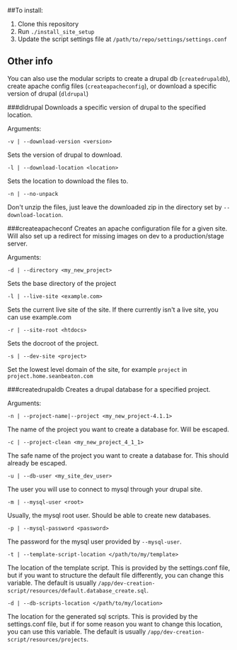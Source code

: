 ##To install:
1. Clone this repository
2. Run `./install_site_setup`
3. Update the script settings file at `/path/to/repo/settings/settings.conf`

## Other info
You can also use the modular scripts to create a drupal db (`createdrupaldb`), create apache config files (`createapacheconfig`), or download a specific version of drupal (`dldrupal`)

###dldrupal
Downloads a specific version of drupal to the specified location.

Arguments:

`-v | --download-version <version>`

Sets the version of drupal to download.

`-l | --download-location <location>`

Sets the location to download the files to.

`-n | --no-unpack`

Don't unzip the files, just leave the downloaded zip in the directory set by `--download-location`.

###createapacheconf
Creates an apache configuration file for a given site. Will also set up a redirect for missing images on dev to a production/stage server.

Arguments:

`-d | --directory <my_new_project>`

Sets the base directory of the project

`-l | --live-site <example.com>`

Sets the current live site of the site. If there currently isn't a live site, you can use example.com

`-r | --site-root <htdocs>`

Sets the docroot of the project.

`-s | --dev-site <project>`

Set the lowest level domain of the site, for example `project` in `project.home.seanbeaton.com`

###createdrupaldb
Creates a drupal database for a specified project.

Arguments:

`-n | --project-name|--project <my_new_project-4.1.1>`

The name of the project you want to create a database for. Will be escaped.

`-c | --project-clean <my_new_project_4_1_1>`

The safe name of the project you want to create a database for. This should already be escaped.

`-u | --db-user <my_site_dev_user>`

The user you will use to connect to mysql through your drupal site.

`-m | --mysql-user <root>`

Usually, the mysql root user. Should be able to create new databases.

`-p | --mysql-password <password>`

The password for the mysql user provided by `--mysql-user`.

`-t | --template-script-location </path/to/my/template>`

The location of the template script. This is provided by the settings.conf file, but if you want to structure the default file differently, you can change this variable. The default is usually `/app/dev-creation-script/resources/default.database_create.sql`.

`-d | --db-scripts-location </path/to/my/location>`

The location for the generated sql scripts. This is provided by the settings.conf file, but if for some reason you want to change this location, you can use this variable. The default is usually `/app/dev-creation-script/resources/projects`.

